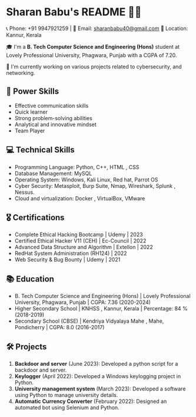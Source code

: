 # Sharan Babu's README 👨‍💻

📞 Phone: +91 9947921259 | 📧 Email: sharanbabu40@gmail.com
📍 Location: Kannur, Kerala

🎓 I'm a **B. Tech Computer Science and Engineering (Hons)** student at Lovely Professional University, Phagwara, Punjab with a CGPA of 7.20.

🔭 I'm currently working on various projects related to cybersecurity, and networking.

## 🚀 Power Skills

- Effective communication skills
- Quick learner
- Strong problem-solving abilities
- Analytical and innovative mindset
- Team Player

## 💻 Technical Skills

- Programming Language: Python, C++, HTML , CSS
- Database Management: MySQL
- Operating System: Windows, Kali Linux, Red hat, Parrot OS
- Cyber Security: Metasploit, Burp Suite, Nmap, Wireshark, Splunk , Nessus.
- Cloud and virtualization:  Docker , VirtualBox, VMware 

## 🎖 Certifications

- Complete Ethical Hacking Bootcamp | Udemy | 2023
- Certified Ethical Hacker V11 (CEH) | Ec-Council | 2022
- Advanced Data Structure and Algorithm | Extellon | 2022
- RedHat System Administration (RH124) | 2022
- Web Security & Bug Bounty | Udemy | 2021

## 📚 Education

- B. Tech Computer Science and Engineering (Hons) | Lovely Professional University, Phagwara, Punjab | CGPA: 7.36 (2020-2024)
- Higher Secondary School  | KNHSS , Kannur, Kerala | Percentage: 84 % (2018-2019)
- Secondary School (CBSE) | Kendriya Vidyalaya Mahe , Mahe, Pondicherry | CGPA: 8.0 (2016-2017)

## 🛠 Projects

1. **Backdoor and server** (June 2023): Developed a python script for a backdoor and server.
2. **Keylogger** (April 2022): Developed a Windows keylogging project in Python.
3. **University management system** (March 2023): Developed a software using Python to manage university details.
4. **Automatic Currency Converter** (February 2022): Designed an automated bot using Selenium and Python.

